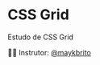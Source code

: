 # CSS Grid
Estudo de CSS Grid

:technologist:<span> Instrutor:</span> <a href="https://github.com/maykbrito">@maykbrito</a>
